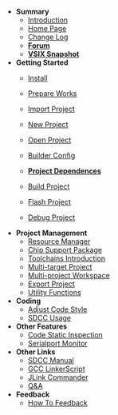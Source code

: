 - **Summary**
  - [Introduction](en-us/README.md)
  - [Home Page](https://marketplace.visualstudio.com/items?itemName=CL.eide)
  - [Change Log](https://marketplace.visualstudio.com/items/CL.eide/changelog)
  - [**Forum**](https://discuss.em-ide.com)
  - [**VSIX Snapshot**](https://cloud.github0null.io/s/1oCE)
- **Getting Started**
  - [Install](en-us/docs/install.md)
  - [Prepare Works](en-us/docs/prepare_work.md)
  - [Import Project](en-us/docs/import_project.md)
  - [New Project](en-us/docs/create_project.md)
  
  - [Open Project](en-us/docs/comming_soon.md)
  - [Builder Config](en-us/docs/comming_soon.md)
  - [**Project Dependences**](en-us/docs/comming_soon.md)
  - [Build Project](en-us/docs/comming_soon.md)
  - [Flash Project](en-us/docs/comming_soon.md)
  - [Debug Project](en-us/docs/comming_soon.md)
- **Project Management**
  - [Resource Manager](en-us/docs/comming_soon.md)
  - [Chip Support Package](en-us/docs/comming_soon.md)
  - [Toolchains Introduction](en-us/docs/comming_soon.md)
  - [Multi-target Project](en-us/docs/comming_soon.md)
  - [Multi-project Workspace](en-us/docs/comming_soon.md)
  - [Export Project](en-us/docs/comming_soon.md)
  - [Utility Functions](en-us/docs/comming_soon.md)
- **Coding**
  - [Adjust Code Style](en-us/docs/comming_soon.md)
  - [SDCC Usage](en-us/docs/comming_soon.md)
- **Other Features**
  - [Code Static Inspection](en-us/docs/comming_soon.md)
  - [Serialport Monitor](en-us/docs/comming_soon.md)
- **Other Links**
  - [SDCC Manual](http://sdcc.sourceforge.net/doc/sdccman.pdf)
  - [GCC LinkerScript](https://sourceware.org/binutils/docs/ld/index.html#SEC_Contents)
  - [JLink Commander](https://wiki.segger.com/J-Link_Commander)
  - [Q&A](https://discuss.em-ide.com/t/FAQ)
- **Feedback**
  - [How To Feedback](en-us/docs/issue_report.md)
